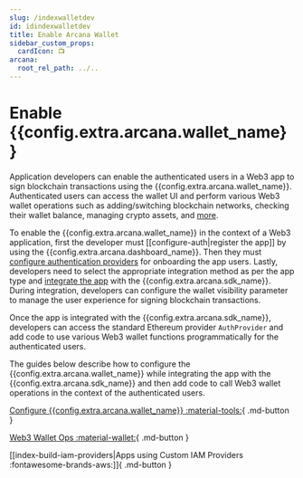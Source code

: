 ```yaml
---
slug: /indexwalletdev
id: idindexwalletdev
title: Enable Arcana Wallet
sidebar_custom_props:
  cardIcon: 📺
arcana:
  root_rel_path: ../..
---
```


# Enable {{config.extra.arcana.wallet_name}}

Application developers can enable the authenticated users in a Web3 app to sign blockchain transactions using the {{config.extra.arcana.wallet_name}}. Authenticated users can access the wallet UI and perform various Web3 wallet operations such as adding/switching blockchain networks, checking their wallet balance, managing crypto assets, and [more]({{page.meta.arcana.root_rel_path}}/concepts/anwallet/index.md).

To enable the {{config.extra.arcana.wallet_name}} in the context of a Web3 application, first the developer must [[configure-auth|register the app]] by using the {{config.extra.arcana.dashboard_name}}. Then they must [configure authentication providers]({{page.meta.arcana.root_rel_path}}/howto/config_social/index.md) for onboarding the app users. Lastly, developers need to select the appropriate integration method as per the app type and [integrate the app]({{page.meta.arcana.root_rel_path}}/howto/integrate_auth/index.md) with the {{config.extra.arcana.sdk_name}}. During integration, developers can configure the wallet visibility parameter to manage the user experience for signing blockchain transactions.

Once the app is integrated with the {{config.extra.arcana.sdk_name}}, developers can access the standard Ethereum provider `AuthProvider` and add code to use various Web3 wallet functions programmatically for the authenticated users. 

The guides below describe how to configure the {{config.extra.arcana.wallet_name}} while integrating the app with the {{config.extra.arcana.sdk_name}} and then add code to call Web3 wallet operations in the context of the authenticated users.

[Configure {{config.extra.arcana.wallet_name}} :material-tools:](./config_walletvisibility.md){ .md-button }

[Web3 Wallet Ops :material-wallet:](./web3ops/index.md){ .md-button }

[[index-build-iam-providers|Apps using Custom IAM Providers :fontawesome-brands-aws:]]{ .md-button }
